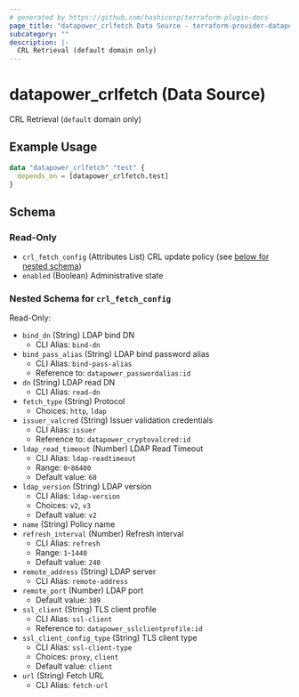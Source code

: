 ```yaml
---
# generated by https://github.com/hashicorp/terraform-plugin-docs
page_title: "datapower_crlfetch Data Source - terraform-provider-datapower"
subcategory: ""
description: |-
  CRL Retrieval (default domain only)
---
```


# datapower_crlfetch (Data Source)

CRL Retrieval (`default` domain only)

## Example Usage

```terraform
data "datapower_crlfetch" "test" {
  depends_on = [datapower_crlfetch.test]
}
```

<!-- schema generated by tfplugindocs -->
## Schema

### Read-Only

- `crl_fetch_config` (Attributes List) CRL update policy (see [below for nested schema](#nestedatt--crl_fetch_config))
- `enabled` (Boolean) Administrative state

<a id="nestedatt--crl_fetch_config"></a>
### Nested Schema for `crl_fetch_config`

Read-Only:

- `bind_dn` (String) LDAP bind DN
  - CLI Alias: `bind-dn`
- `bind_pass_alias` (String) LDAP bind password alias
  - CLI Alias: `bind-pass-alias`
  - Reference to: `datapower_passwordalias:id`
- `dn` (String) LDAP read DN
  - CLI Alias: `read-dn`
- `fetch_type` (String) Protocol
  - Choices: `http`, `ldap`
- `issuer_valcred` (String) Issuer validation credentials
  - CLI Alias: `issuer`
  - Reference to: `datapower_cryptovalcred:id`
- `ldap_read_timeout` (Number) LDAP Read Timeout
  - CLI Alias: `ldap-readtimeout`
  - Range: `0`-`86400`
  - Default value: `60`
- `ldap_version` (String) LDAP version
  - CLI Alias: `ldap-version`
  - Choices: `v2`, `v3`
  - Default value: `v2`
- `name` (String) Policy name
- `refresh_interval` (Number) Refresh interval
  - CLI Alias: `refresh`
  - Range: `1`-`1440`
  - Default value: `240`
- `remote_address` (String) LDAP server
  - CLI Alias: `remote-address`
- `remote_port` (Number) LDAP port
  - Default value: `389`
- `ssl_client` (String) TLS client profile
  - CLI Alias: `ssl-client`
  - Reference to: `datapower_sslclientprofile:id`
- `ssl_client_config_type` (String) TLS client type
  - CLI Alias: `ssl-client-type`
  - Choices: `proxy`, `client`
  - Default value: `client`
- `url` (String) Fetch URL
  - CLI Alias: `fetch-url`
